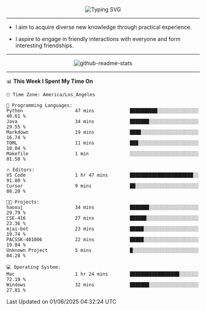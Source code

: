 <p align="center">
  <img src="https://readme-typing-svg.demolab.com?font=Fira+Code&weight=500&size=32&duration=2500&pause=1600&center=true&vCenter=true&random=false&width=1024&height=64&lines=Hi+there+%F0%9F%91%8B;I'm+delighted+you+could+make+it+here+%F0%9F%8E%89;I'm+Harry%2C+a+college+student+still+finding+my+way" alt="Typing SVG" />
</p>


---


- I aim to acquire diverse new knowledge through practical experience.

- I aspire to engage in friendly interactions with everyone and form interesting friendships.


---


<p align="center">
  <img src="https://github-readme-stats.vercel.app/api?username=Harry-Jing&show_icons=true" alt="github-readme-stats"/>
</p>


---

<!--START_SECTION:waka-->
📊 **This Week I Spent My Time On** 

```text
🕑︎ Time Zone: America/Los_Angeles

💬 Programming Languages: 
Python                   47 mins             ██████████░░░░░░░░░░░░░░░   40.61 % 
Java                     34 mins             ███████░░░░░░░░░░░░░░░░░░   29.55 % 
Markdown                 19 mins             ████░░░░░░░░░░░░░░░░░░░░░   16.74 % 
TOML                     11 mins             ███░░░░░░░░░░░░░░░░░░░░░░   10.04 % 
Makefile                 1 min               ░░░░░░░░░░░░░░░░░░░░░░░░░   01.50 % 

🔥 Editors: 
VS Code                  1 hr 47 mins        ███████████████████████░░   91.80 % 
Cursor                   9 mins              ██░░░░░░░░░░░░░░░░░░░░░░░   08.20 % 

🐱‍💻 Projects: 
haoxuj                   34 mins             ███████░░░░░░░░░░░░░░░░░░   29.79 % 
CSE-416                  27 mins             ██████░░░░░░░░░░░░░░░░░░░   23.36 % 
mjai-bot                 23 mins             █████░░░░░░░░░░░░░░░░░░░░   19.74 % 
PACSSK-401006            22 mins             █████░░░░░░░░░░░░░░░░░░░░   19.04 % 
Unknown Project          5 mins              █░░░░░░░░░░░░░░░░░░░░░░░░   04.28 % 

💻 Operating System: 
Mac                      1 hr 24 mins        ██████████████████░░░░░░░   72.19 % 
Windows                  32 mins             ███████░░░░░░░░░░░░░░░░░░   27.81 % 
```


 Last Updated on 01/06/2025 04:32:24 UTC
<!--END_SECTION:waka-->
